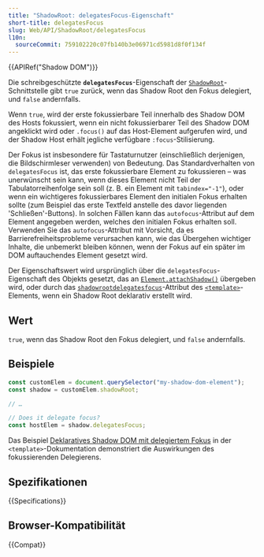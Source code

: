 ```yaml
---
title: "ShadowRoot: delegatesFocus-Eigenschaft"
short-title: delegatesFocus
slug: Web/API/ShadowRoot/delegatesFocus
l10n:
  sourceCommit: 759102220c07fb140b3e06971cd5981d8f0f134f
---
```


{{APIRef("Shadow DOM")}}

Die schreibgeschützte **`delegatesFocus`**-Eigenschaft der [`ShadowRoot`](/de/docs/Web/API/ShadowRoot)-Schnittstelle gibt `true` zurück, wenn das Shadow Root den Fokus delegiert, und `false` andernfalls.

Wenn `true`, wird der erste fokussierbare Teil innerhalb des Shadow DOM des Hosts fokussiert, wenn ein nicht fokussierbarer Teil des Shadow DOM angeklickt wird oder `.focus()` auf das Host-Element aufgerufen wird, und der Shadow Host erhält jegliche verfügbare `:focus`-Stilisierung.

Der Fokus ist insbesondere für Tastaturnutzer (einschließlich derjenigen, die Bildschirmleser verwenden) von Bedeutung. Das Standardverhalten von `delegatesFocus` ist, das erste fokussierbare Element zu fokussieren – was unerwünscht sein kann, wenn dieses Element nicht Teil der Tabulatorreihenfolge sein soll (z. B. ein Element mit `tabindex="-1"`), oder wenn ein wichtigeres fokussierbares Element den initialen Fokus erhalten sollte (zum Beispiel das erste Textfeld anstelle des davor liegenden 'Schließen'-Buttons). In solchen Fällen kann das `autofocus`-Attribut auf dem Element angegeben werden, welches den initialen Fokus erhalten soll. Verwenden Sie das `autofocus`-Attribut mit Vorsicht, da es Barrierefreiheitsprobleme verursachen kann, wie das Übergehen wichtiger Inhalte, die unbemerkt bleiben können, wenn der Fokus auf ein später im DOM auftauchendes Element gesetzt wird.

Der Eigenschaftswert wird ursprünglich über die `delegatesFocus`-Eigenschaft des Objekts gesetzt, das an [`Element.attachShadow()`](/de/docs/Web/API/Element/attachShadow) übergeben wird, oder durch das [`shadowrootdelegatesfocus`](/de/docs/Web/HTML/Reference/Elements/template#shadowrootclonable)-Attribut des [`<template>`](/de/docs/Web/HTML/Reference/Elements/template)-Elements, wenn ein Shadow Root deklarativ erstellt wird.

## Wert

`true`, wenn das Shadow Root den Fokus delegiert, und `false` andernfalls.

## Beispiele

```js
const customElem = document.querySelector("my-shadow-dom-element");
const shadow = customElem.shadowRoot;

// …

// Does it delegate focus?
const hostElem = shadow.delegatesFocus;
```

Das Beispiel [Deklaratives Shadow DOM mit delegiertem Fokus](/de/docs/Web/HTML/Reference/Elements/template#declarative_shadow_dom_with_delegated_focus) in der `<template>`-Dokumentation demonstriert die Auswirkungen des fokussierenden Delegierens.

## Spezifikationen

{{Specifications}}

## Browser-Kompatibilität

{{Compat}}
